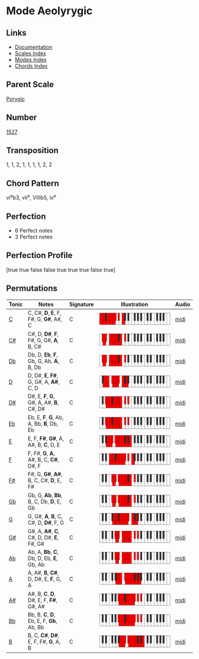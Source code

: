# Mode Aeolyrygic

## Links

- [Documentation](README.md)
- [Scales Index](Scales.md)
- [Modes Index](Modes.md)
- [Chords Index](Chords.md)

## Parent Scale

[Porygic](ScalePorygic.md)

## Number

[1527](https://ianring.com/musictheory/scales/1527)

## Transposition

1, 1, 2, 1, 1, 1, 1, 2, 2

## Chord Pattern

vi⁰b3, vii⁰, VIIIb5, ix⁰

## Perfection

- 6 Perfect notes
- 3 Perfect notes

## Perfection Profile

[true true false false true true true false true]

## Permutations

| Tonic | Notes | Signature | Illustration | Audio |
|-------|-------|-----------|--------------|-------|
| [C](ModeCNaturalAeolyrygic.md) | C, C#, **D**, **E**, F, F#, G, **G#**, A#, C | C | ![CNaturalAeolyrygic](ModeCNaturalAeolyrygic.png) | [midi](https://github.com/edipermadi/music/blob/main/docs/ModeCNaturalAeolyrygic.mid?raw=true) |
| [C#](ModeCSharpAeolyrygic.md) | C#, D, **D#**, **F**, F#, G, G#, **A**, B, C# | C | ![CSharpAeolyrygic](ModeCSharpAeolyrygic.png) | [midi](https://github.com/edipermadi/music/blob/main/docs/ModeCSharpAeolyrygic.mid?raw=true) |
| [Db](ModeDFlatAeolyrygic.md) | Db, D, **Eb**, **F**, Gb, G, Ab, **A**, B, Db | C | ![DFlatAeolyrygic](ModeDFlatAeolyrygic.png) | [midi](https://github.com/edipermadi/music/blob/main/docs/ModeDFlatAeolyrygic.mid?raw=true) |
| [D](ModeDNaturalAeolyrygic.md) | D, D#, **E**, **F#**, G, G#, A, **A#**, C, D | C | ![DNaturalAeolyrygic](ModeDNaturalAeolyrygic.png) | [midi](https://github.com/edipermadi/music/blob/main/docs/ModeDNaturalAeolyrygic.mid?raw=true) |
| [D#](ModeDSharpAeolyrygic.md) | D#, E, **F**, **G**, G#, A, A#, **B**, C#, D# | C | ![DSharpAeolyrygic](ModeDSharpAeolyrygic.png) | [midi](https://github.com/edipermadi/music/blob/main/docs/ModeDSharpAeolyrygic.mid?raw=true) |
| [Eb](ModeEFlatAeolyrygic.md) | Eb, E, **F**, **G**, Ab, A, Bb, **B**, Db, Eb | C | ![EFlatAeolyrygic](ModeEFlatAeolyrygic.png) | [midi](https://github.com/edipermadi/music/blob/main/docs/ModeEFlatAeolyrygic.mid?raw=true) |
| [E](ModeENaturalAeolyrygic.md) | E, F, **F#**, **G#**, A, A#, B, **C**, D, E | C | ![ENaturalAeolyrygic](ModeENaturalAeolyrygic.png) | [midi](https://github.com/edipermadi/music/blob/main/docs/ModeENaturalAeolyrygic.mid?raw=true) |
| [F](ModeFNaturalAeolyrygic.md) | F, F#, **G**, **A**, A#, B, C, **C#**, D#, F | C | ![FNaturalAeolyrygic](ModeFNaturalAeolyrygic.png) | [midi](https://github.com/edipermadi/music/blob/main/docs/ModeFNaturalAeolyrygic.mid?raw=true) |
| [F#](ModeFSharpAeolyrygic.md) | F#, G, **G#**, **A#**, B, C, C#, **D**, E, F# | C | ![FSharpAeolyrygic](ModeFSharpAeolyrygic.png) | [midi](https://github.com/edipermadi/music/blob/main/docs/ModeFSharpAeolyrygic.mid?raw=true) |
| [Gb](ModeGFlatAeolyrygic.md) | Gb, G, **Ab**, **Bb**, B, C, Db, **D**, E, Gb | C | ![GFlatAeolyrygic](ModeGFlatAeolyrygic.png) | [midi](https://github.com/edipermadi/music/blob/main/docs/ModeGFlatAeolyrygic.mid?raw=true) |
| [G](ModeGNaturalAeolyrygic.md) | G, G#, **A**, **B**, C, C#, D, **D#**, F, G | C | ![GNaturalAeolyrygic](ModeGNaturalAeolyrygic.png) | [midi](https://github.com/edipermadi/music/blob/main/docs/ModeGNaturalAeolyrygic.mid?raw=true) |
| [G#](ModeGSharpAeolyrygic.md) | G#, A, **A#**, **C**, C#, D, D#, **E**, F#, G# | C | ![GSharpAeolyrygic](ModeGSharpAeolyrygic.png) | [midi](https://github.com/edipermadi/music/blob/main/docs/ModeGSharpAeolyrygic.mid?raw=true) |
| [Ab](ModeAFlatAeolyrygic.md) | Ab, A, **Bb**, **C**, Db, D, Eb, **E**, Gb, Ab | C | ![AFlatAeolyrygic](ModeAFlatAeolyrygic.png) | [midi](https://github.com/edipermadi/music/blob/main/docs/ModeAFlatAeolyrygic.mid?raw=true) |
| [A](ModeANaturalAeolyrygic.md) | A, A#, **B**, **C#**, D, D#, E, **F**, G, A | C | ![ANaturalAeolyrygic](ModeANaturalAeolyrygic.png) | [midi](https://github.com/edipermadi/music/blob/main/docs/ModeANaturalAeolyrygic.mid?raw=true) |
| [A#](ModeASharpAeolyrygic.md) | A#, B, **C**, **D**, D#, E, F, **F#**, G#, A# | C | ![ASharpAeolyrygic](ModeASharpAeolyrygic.png) | [midi](https://github.com/edipermadi/music/blob/main/docs/ModeASharpAeolyrygic.mid?raw=true) |
| [Bb](ModeBFlatAeolyrygic.md) | Bb, B, **C**, **D**, Eb, E, F, **Gb**, Ab, Bb | C | ![BFlatAeolyrygic](ModeBFlatAeolyrygic.png) | [midi](https://github.com/edipermadi/music/blob/main/docs/ModeBFlatAeolyrygic.mid?raw=true) |
| [B](ModeBNaturalAeolyrygic.md) | B, C, **C#**, **D#**, E, F, F#, **G**, A, B | C | ![BNaturalAeolyrygic](ModeBNaturalAeolyrygic.png) | [midi](https://github.com/edipermadi/music/blob/main/docs/ModeBNaturalAeolyrygic.mid?raw=true) |
